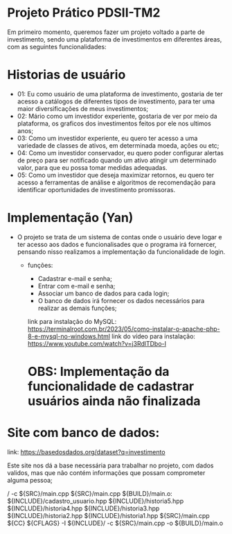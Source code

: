 # Projeto Prático PDSII-TM2
Em primeiro momento, queremos fazer um projeto voltado a parte de investimento, sendo uma plataforma de investimentos em diferentes áreas, com as seguintes funcionalidades:
# Historias de usuário
 - 01: Eu como usuário de uma plataforma de investimento, gostaria de ter acesso a catálogos de diferentes tipos de investimento, para ter uma maior diversificações de meus investimentos;
 - 02: Mário como um investidor experiente, gostaria de ver por meio da plataforma, os graficos dos investimentos feitos por ele nos ultimos anos;
 - 03: Como um investidor experiente, eu quero ter acesso a uma variedade de classes de ativos, em determinada moeda, ações ou etc;
 - 04: Como um investidor conservador, eu quero poder configurar alertas de preço para ser notificado quando um ativo atingir um determinado valor, para que eu possa tomar medidas adequadas.
 - 05: Como um investidor que deseja maximizar retornos, eu quero ter acesso a ferramentas de análise e algoritmos de recomendação para identificar oportunidades de investimento promissoras.

 # Implementação (Yan)
 - O projeto se trata de um sistema de contas onde o usuário deve logar e ter acesso aos dados e funcionalisades que o programa irá fornercer, pensando nisso realizamos a implementação da funcionalidade de login.
    - funções:
        - Cadastrar e-mail e senha;
        - Entrar com e-mail e senha;
        - Associar um banco de dados para cada login;
        - O banco de dados irá fornecer os dados necessários para realizar as demais funções;
        
        link para instalação do MySQL:
        https://terminalroot.com.br/2023/05/como-instalar-o-apache-php-8-e-mysql-no-windows.html
        link do vídeo para instalação:
        https://www.youtube.com/watch?v=j3RdlTDbo-I

        # OBS: Implementação da funcionalidade de cadastrar usuários ainda não finalizada

# Site com banco de dados:
link: https://basedosdados.org/dataset?q=investimento

Este site nos dá a base necessária para trabalhar no projeto, com dados validos, mas que não contém informações que possam comprometer alguma pessoa;

/ -c ${SRC}/main.cpp 
${SRC}/main.cpp
${BUILD}/main.o: ${INCLUDE}/cadastro_usuario.hpp ${INCLUDE}/historia5.hpp ${INCLUDE}/historia4.hpp ${INCLUDE}/historia3.hpp ${INCLUDE}/historia2.hpp ${INCLUDE}/historia1.hpp ${SRC}/main.cpp
	${CC} ${CFLAGS} -I ${INCLUDE}/ -c ${SRC}/main.cpp -o ${BUILD}/main.o


